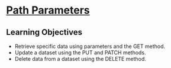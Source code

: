 # [Path Parameters](https://login.codingdojo.com/m/754/16736/124708)

## Learning Objectives

- Retrieve specific data using parameters and the GET method.
- Update a dataset using the PUT and PATCH methods.
- Delete data from a dataset using the DELETE method.
